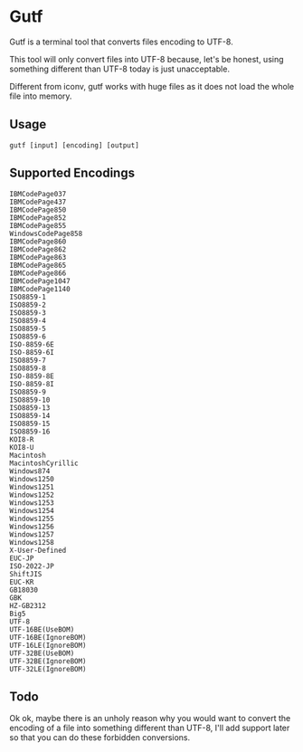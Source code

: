 # Gutf

Gutf is a terminal tool that converts files encoding to UTF-8.

This tool will only convert files into UTF-8 because, let's be honest, using something different than UTF-8 today is just unacceptable.

Different from iconv, gutf works with huge files as it does not load the whole file into memory.

## Usage

```text
gutf [input] [encoding] [output]
```

## Supported Encodings

```text
IBMCodePage037
IBMCodePage437
IBMCodePage850
IBMCodePage852
IBMCodePage855
WindowsCodePage858
IBMCodePage860
IBMCodePage862
IBMCodePage863
IBMCodePage865
IBMCodePage866
IBMCodePage1047
IBMCodePage1140
ISO8859-1
ISO8859-2
ISO8859-3
ISO8859-4
ISO8859-5
ISO8859-6
ISO-8859-6E
ISO-8859-6I
ISO8859-7
ISO8859-8
ISO-8859-8E
ISO-8859-8I
ISO8859-9
ISO8859-10
ISO8859-13
ISO8859-14
ISO8859-15
ISO8859-16
KOI8-R
KOI8-U
Macintosh
MacintoshCyrillic
Windows874
Windows1250
Windows1251
Windows1252
Windows1253
Windows1254
Windows1255
Windows1256
Windows1257
Windows1258
X-User-Defined
EUC-JP
ISO-2022-JP
ShiftJIS
EUC-KR
GB18030
GBK
HZ-GB2312
Big5
UTF-8
UTF-16BE(UseBOM)
UTF-16BE(IgnoreBOM)
UTF-16LE(IgnoreBOM)
UTF-32BE(UseBOM)
UTF-32BE(IgnoreBOM)
UTF-32LE(IgnoreBOM)
```

## Todo

Ok ok, maybe there is an unholy reason why you would want to convert the encoding of a file into something different than UTF-8, I'll add support later so that you can do these forbidden conversions.
